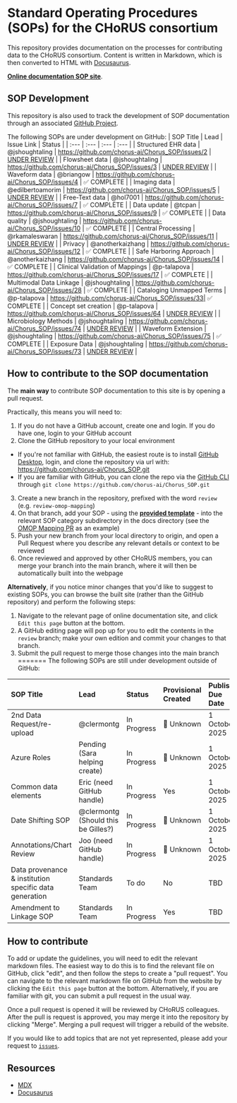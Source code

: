 # Standard Operating Procedures (SOPs) for the CHoRUS consortium

This repository provides documentation on the processes for contributing data to the CHoRUS consortium. Content is written in Markdown, which is then converted to HTML with [Docusaurus](https://docusaurus.io/).

[**Online documentation SOP site**](https://chorus-ai.github.io/Chorus_SOP/). 

## SOP Development

This repository is also used to track the development of SOP documentation through an associated [GitHub Project](https://github.com/orgs/chorus-ai/projects/13).

The following SOPs are under development on GitHub:
| SOP Title | Lead | Issue Link | Status |
| :--- | :--- | :--- | :--- |
| Structured EHR data | @jshoughtaling | https://github.com/chorus-ai/Chorus_SOP/issues/2 | [UNDER REVIEW](https://github.com/chorus-ai/Chorus_SOP/pull/68) |
| Flowsheet data | @jshoughtaling | https://github.com/chorus-ai/Chorus_SOP/issues/3 | [UNDER REVIEW](https://github.com/chorus-ai/Chorus_SOP/pull/69) |
| Waveform data | @briangow | https://github.com/chorus-ai/Chorus_SOP/issues/4 | ✅ COMPLETE |
| Imaging data | @edilbertoamorim | https://github.com/chorus-ai/Chorus_SOP/issues/5 | [UNDER REVIEW](https://github.com/chorus-ai/Chorus_SOP/pull/71) |
| Free-Text data | @hol7001 | https://github.com/chorus-ai/Chorus_SOP/issues/7 | ✅ COMPLETE |
| Data update | @tcpan | https://github.com/chorus-ai/Chorus_SOP/issues/9 | ✅ COMPLETE |
| Data quality | @jshoughtaling | https://github.com/chorus-ai/Chorus_SOP/issues/10 | ✅ COMPLETE |
| Central Processing | @rkamaleswaran | https://github.com/chorus-ai/Chorus_SOP/issues/11 | [UNDER REVIEW](https://github.com/chorus-ai/Chorus_SOP/pull/70) |
| Privacy | @anotherkaizhang | https://github.com/chorus-ai/Chorus_SOP/issues/12 | ✅ COMPLETE |
| Safe Harboring Approach | @anotherkaizhang | https://github.com/chorus-ai/Chorus_SOP/issues/14 | ✅ COMPLETE |
| Clinical Validation of Mappings | @p-talapova | https://github.com/chorus-ai/Chorus_SOP/issues/17 | ✅ COMPLETE |
| Multimodal Data Linkage | @jshoughtaling | https://github.com/chorus-ai/Chorus_SOP/issues/28 | ✅ COMPLETE |
| Cataloging Unmapped Terms | @p-talapova | https://github.com/chorus-ai/Chorus_SOP/issues/33| ✅ COMPLETE |
| Concept set creation  | @p-talapova | https://github.com/chorus-ai/Chorus_SOP/issues/64   | [UNDER REVIEW](https://github.com/chorus-ai/Chorus_SOP/pull/72)                | 
| Microbiology Methods  | @jshoughtaling | https://github.com/chorus-ai/Chorus_SOP/issues/74   | [UNDER REVIEW](https://github.com/chorus-ai/Chorus_SOP/pull/76)                 | 
| Waveform Extension | @jshoughtaling  | https://github.com/chorus-ai/Chorus_SOP/issues/75  | ✅ COMPLETE              |
| Exposure Data | @jshoughtaling  | https://github.com/chorus-ai/Chorus_SOP/issues/73  | [UNDER REVIEW](https://github.com/chorus-ai/Chorus_SOP/pull/70)                |

## How to contribute to the SOP documentation

The **main way** to contribute SOP documentation to this site is by opening a pull request.

Practically, this means you will need to:
1. If you do not have a GitHub account, create one and login. If you do have one, login to your GitHub account
2. Clone the GitHub repository to your local environment
  - If you're not familiar with GitHub, the easiest route is to install [GitHub Desktop](https://desktop.github.com/), login, and clone the repository via url with: https://github.com/chorus-ai/Chorus_SOP.git
  - If you are familiar with GitHub, you can clone the repo via the [GitHub CLI](https://cli.github.com/) through `git clone https://github.com/chorus-ai/Chorus_SOP.git`
3. Create a new branch in the repository, prefixed with the word `review` (e.g. `review-omop-mapping`)
4. On that branch, add your SOP - using the [**provided template**](https://github.com/chorus-ai/Chorus_SOP/blob/main/sop-website/docs/TEMPLATE/SOP-Template.mdx) - into the relevant SOP category subdirectory in the docs directory (see the [OMOP Mapping PR](https://github.com/chorus-ai/Chorus_SOP/pull/19) as an example)
5. Push your new branch from your local directory to origin, and open a Pull Request where you describe any relevant details or context to be reviewed
6. Once reviewed and approved by other CHoRUS members, you can merge your branch into the main branch, where it will then be automatically built into the webpage

**Alternatively**, if you notice minor changes that you'd like to suggest to existing SOPs, you can browse the built site (rather than the GitHub repository) and perform the following steps:

1. Navigate to the relevant page of online documentation site, and click `Edit this page` button at the bottom.
2. A GitHub editing page will pop up for you to edit the contents in the `review` branch; make your own edition and commit your changes to that branch.
3. Submit the pull request to merge those changes into the main branch
=======
The following SOPs are still under development outside of GitHub:

| SOP Title                                                             | Lead                                | Status      | Provisional Created | Publish Due Date                      | Notes |
|:----------------------------------------------------------------------|:------------------------------------|:------------|:--------------------|:--------------------------------------|:------|
| 2nd Data Request/re-upload                                            | @clermontg                          | In Progress | 🔴 Unknown          | 1 October 2025                        |       |
| Azure Roles                                                           | Pending (Sara helping create)       | In Progress | 🔴 Unknown          | 1 October 2025                        |       |
| Common data elements                                                  | Eric (need GitHub handle)           | In Progress | Yes                 | 1 October 2025                        |       |
| Date Shifting SOP                                                     | @clermontg (Should this be Gilles?) | In Progress | 🔴 Unknown          | 1 October 2025                        |       |
| Annotations/Chart Review                                              | Joo (need GitHub handle)            | In Progress | 🔴 Unknown          | 1 October 2025                        |       |
| Data provenance & institution specific data generation                | Standards Team                      | To do       | No                  | TBD                                   |       |
| Amendment to Linkage SOP                                              | Standards Team                      | In Progress | Yes                 | TBD                                   |       | 

## How to contribute

To add or update the guidelines, you will need to edit the relevant markdown files. The easiest way to do this is to find the relevant file on GitHub, click "edit", and then follow the steps to create a "pull request". You can navigate to the relevant markdown file on GitHub from the website by clicking the `Edit this page` button at the bottom. Alternatively, if you are familiar with git, you can submit a pull request in the usual way.

Once a pull request is opened it will be reviewed by CHoRUS colleagues. After the pull is request is approved, you may merge it into the repository by clicking "Merge". Merging a pull request will trigger a rebuild of the website.

If you would like to add topics that are not yet represented, please add your request to [`issues`](https://github.com/chorus-ai/Chorus_SOP/issues).

## Resources

- [MDX](https://mdxjs.com/)
- [Docusaurus](https://docusaurus.io/)
